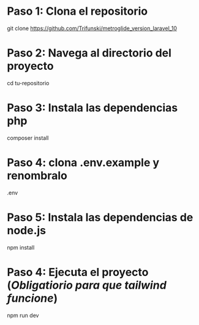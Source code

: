 # Paso 1: Clona el repositorio
git clone https://github.com/Trifunski/metroglide_version_laravel_10

# Paso 2: Navega al directorio del proyecto
cd tu-repositorio

# Paso 3: Instala las dependencias php
composer install

# Paso 4: clona .env.example y renombralo
.env

# Paso 5: Instala las dependencias de node.js
npm install

# Paso 4: Ejecuta el proyecto (*Obligatiorio para que tailwind funcione*)
npm run dev